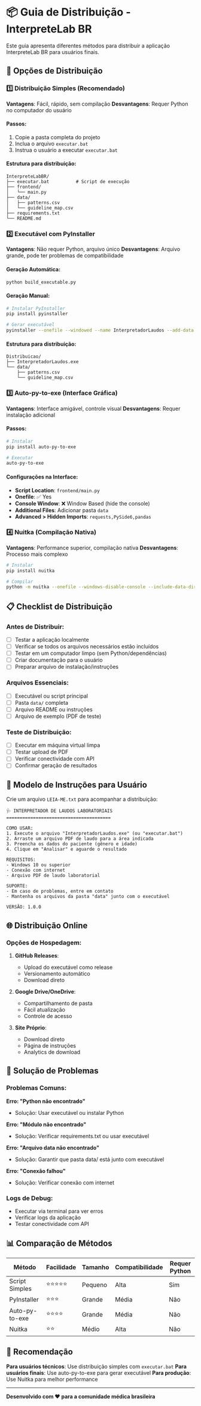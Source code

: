 # 📦 Guia de Distribuição - InterpreteLab BR

Este guia apresenta diferentes métodos para distribuir a aplicação InterpreteLab BR para usuários finais.

## 🎯 Opções de Distribuição

### 1️⃣ Distribuição Simples (Recomendado)

**Vantagens**: Fácil, rápido, sem compilação
**Desvantagens**: Requer Python no computador do usuário

#### Passos:
1. Copie a pasta completa do projeto
2. Inclua o arquivo `executar.bat`
3. Instrua o usuário a executar `executar.bat`

#### Estrutura para distribuição:
```
InterpreteLabBR/
├── executar.bat          # Script de execução
├── frontend/
│   └── main.py
├── data/
│   ├── patterns.csv
│   └── guideline_map.csv
├── requirements.txt
└── README.md
```

### 2️⃣ Executável com PyInstaller

**Vantagens**: Não requer Python, arquivo único
**Desvantagens**: Arquivo grande, pode ter problemas de compatibilidade

#### Geração Automática:
```bash
python build_executable.py
```

#### Geração Manual:
```bash
# Instalar PyInstaller
pip install pyinstaller

# Gerar executável
pyinstaller --onefile --windowed --name InterpretadorLaudos --add-data "data;data" frontend/main.py
```

#### Estrutura para distribuição:
```
Distribuicao/
├── InterpretadorLaudos.exe
└── data/
    ├── patterns.csv
    └── guideline_map.csv
```

### 3️⃣ Auto-py-to-exe (Interface Gráfica)

**Vantagens**: Interface amigável, controle visual
**Desvantagens**: Requer instalação adicional

#### Passos:
```bash
# Instalar
pip install auto-py-to-exe

# Executar
auto-py-to-exe
```

#### Configurações na Interface:
- **Script Location**: `frontend/main.py`
- **Onefile**: ✅ Yes
- **Console Window**: ❌ Window Based (hide the console)
- **Additional Files**: Adicionar pasta `data`
- **Advanced > Hidden Imports**: `requests,PySide6,pandas`

### 4️⃣ Nuitka (Compilação Nativa)

**Vantagens**: Performance superior, compilação nativa
**Desvantagens**: Processo mais complexo

```bash
# Instalar
pip install nuitka

# Compilar
python -m nuitka --onefile --windows-disable-console --include-data-dir=data=data frontend/main.py
```

## 📋 Checklist de Distribuição

### Antes de Distribuir:
- [ ] Testar a aplicação localmente
- [ ] Verificar se todos os arquivos necessários estão incluídos
- [ ] Testar em um computador limpo (sem Python/dependências)
- [ ] Criar documentação para o usuário
- [ ] Preparar arquivo de instalação/instruções

### Arquivos Essenciais:
- [ ] Executável ou script principal
- [ ] Pasta `data/` completa
- [ ] Arquivo README ou instruções
- [ ] Arquivo de exemplo (PDF de teste)

### Teste de Distribuição:
- [ ] Executar em máquina virtual limpa
- [ ] Testar upload de PDF
- [ ] Verificar conectividade com API
- [ ] Confirmar geração de resultados

## 📄 Modelo de Instruções para Usuário

Crie um arquivo `LEIA-ME.txt` para acompanhar a distribuição:

```
🩺 INTERPRETADOR DE LAUDOS LABORATORIAIS
=======================================

COMO USAR:
1. Execute o arquivo "InterpretadorLaudos.exe" (ou "executar.bat")
2. Arraste um arquivo PDF de laudo para a área indicada
3. Preencha os dados do paciente (gênero e idade)
4. Clique em "Analisar" e aguarde o resultado

REQUISITOS:
- Windows 10 ou superior
- Conexão com internet
- Arquivo PDF de laudo laboratorial

SUPORTE:
- Em caso de problemas, entre em contato
- Mantenha os arquivos da pasta "data" junto com o executável

VERSÃO: 1.0.0
```

## 🌐 Distribuição Online

### Opções de Hospedagem:

1. **GitHub Releases**:
   - Upload do executável como release
   - Versionamento automático
   - Download direto

2. **Google Drive/OneDrive**:
   - Compartilhamento de pasta
   - Fácil atualização
   - Controle de acesso

3. **Site Próprio**:
   - Download direto
   - Página de instruções
   - Analytics de download

## 🔧 Solução de Problemas

### Problemas Comuns:

**Erro: "Python não encontrado"**
- Solução: Usar executável ou instalar Python

**Erro: "Módulo não encontrado"**
- Solução: Verificar requirements.txt ou usar executável

**Erro: "Arquivo data não encontrado"**
- Solução: Garantir que pasta data/ está junto com executável

**Erro: "Conexão falhou"**
- Solução: Verificar conexão com internet

### Logs de Debug:
- Executar via terminal para ver erros
- Verificar logs da aplicação
- Testar conectividade com API

## 📊 Comparação de Métodos

| Método | Facilidade | Tamanho | Compatibilidade | Requer Python |
|--------|------------|---------|-----------------|---------------|
| Script Simples | ⭐⭐⭐⭐⭐ | Pequeno | Alta | Sim |
| PyInstaller | ⭐⭐⭐ | Grande | Média | Não |
| Auto-py-to-exe | ⭐⭐⭐⭐ | Grande | Média | Não |
| Nuitka | ⭐⭐ | Médio | Alta | Não |

## 🎯 Recomendação

**Para usuários técnicos**: Use distribuição simples com `executar.bat`
**Para usuários finais**: Use auto-py-to-exe para gerar executável
**Para produção**: Use Nuitka para melhor performance

---

**Desenvolvido com ❤️ para a comunidade médica brasileira**